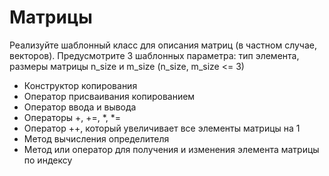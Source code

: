 # Матрицы

Реализуйте шаблонный класс для описания матриц (в частном случае, векторов). 
Предусмотрите 3 шаблонных параметра: тип элемента, размеры матрицы n_size и m_size (n_size, m_size <= 3)
-	Конструктор копирования
-	Оператор присваивания копированием
-	Оператор ввода и вывода
-	Операторы +, +=, *, *=
-	Оператор ++, который увеличивает все элементы матрицы на 1
-	Метод вычисления определителя
-	Метод или оператор для получения и изменения элемента матрицы по индексу

